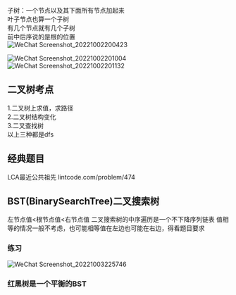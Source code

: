 子树：一个节点以及其下面所有节点加起来  
叶子节点也算一个子树  
有几个节点就有几个子树  
前中后序说的是根的位置  
![WeChat Screenshot_20221002200423](https://user-images.githubusercontent.com/83968454/193469031-a8f3f02d-d047-48e0-894c-b11e68776fce.png)

![WeChat Screenshot_20221002201004](https://user-images.githubusercontent.com/83968454/193469265-9e8bfc18-c490-4aa6-9a4a-5ad8447e1442.png)
![WeChat Screenshot_20221002201132](https://user-images.githubusercontent.com/83968454/193469329-b7071ab9-8e41-42a7-8180-cbcbdd6d51e8.png)

## 二叉树考点
1.二叉树上求值，求路径  
2.二叉树结构变化  
3.二叉查找树  
以上三种都是dfs

## 经典题目
LCA最近公共祖先
lintcode.com/problem/474

## BST(BinarySearchTree)二叉搜索树
左节点值<根节点值<右节点值
二叉搜索树的中序遍历是一个不下降序列链表
值相等的情况一般不考虑，也可能相等值在左边也可能在右边，得看题目要求
### 练习  
![WeChat Screenshot_20221003225746](https://user-images.githubusercontent.com/83968454/193681178-e0fd8673-bfc5-4632-9d8a-e759fc9457d6.png)


### 红黑树是一个平衡的BST
